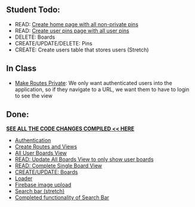 ## Student Todo:

- READ: [Create home page with all non-private pins](https://github.com/nss-evening-cohort-13/react-pinterest/pull/9)
- READ: [Create user pins page with all user pins](https://github.com/nss-evening-cohort-13/react-pinterest/pull/9)
- DELETE: Boards
- CREATE/UPDATE/DELETE: Pins
- CREATE: Create users table that stores users (Stretch)

## In Class

- [Make Routes Private](https://github.com/nss-evening-cohort-13/react-pinterest/pull/10/files): We only want authenticated users into the application, so if they navigate to a URL, we want them to have to login to see the view

## Done:

**[SEE ALL THE CODE CHANGES COMPILED << HERE](https://github.com/nss-evening-cohort-13/react-pinterest/pull/11/files)**

- [Authentication](https://github.com/nss-evening-cohort-13/react-pinterest/pull/1/files)
- [Create Routes and Views](https://github.com/nss-evening-cohort-13/react-pinterest/pull/2/files)
- [All User Boards View](https://github.com/nss-evening-cohort-13/react-pinterest/blob/main/src/views/Boards.js)
- [READ: Update All Boards View to only show user boards](https://github.com/nss-evening-cohort-13/react-pinterest/blob/main/src/helpers/data/boardData.js#L5)
- [READ: Complete Single Board View](https://github.com/nss-evening-cohort-13/react-pinterest/blob/main/src/views/SingleBoard.js)
- [CREATE/UPDATE: Boards](https://github.com/nss-evening-cohort-13/react-pinterest/pull/6/files)
- [Loader](https://github.com/nss-evening-cohort-13/react-pinterest/blob/main/src/components/Loader/index.js)
- [Firebase image upload](https://github.com/nss-evening-cohort-13/react-pinterest/blob/e9a44ee4e2c70d86a932b26ab9d909af9b9e89d6/src/components/Forms/BoardForm.js#L24)
- [Search bar (stretch)](https://github.com/nss-evening-cohort-13/react-pinterest/pull/5/files)
- [Completed functionality of Search Bar](https://github.com/nss-evening-cohort-13/react-pinterest/pull/8/files)
